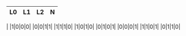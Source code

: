 |L0|L1|L2|N|
| --- | --- | --- | --- |
|
|1|0|0|0|
|0|0|1|1|
|1|1|1|0|
|1|0|1|0|
|0|1|0|1|
|0|0|0|1|
|1|1|0|1|
|0|1|1|0|